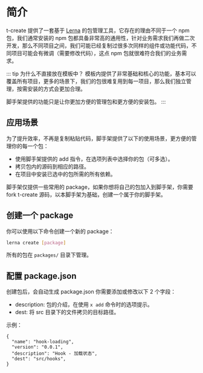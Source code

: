 # 简介

t-create 提供了一套基于 [Lerna](https://github.com/lerna/lerna) 的包管理工具，它存在的理由不同于一个 npm 包，我们通常安装的 npm 包都具备非常高的通用性，针对业务需求我们再做二次开发，那么不同项目之间，我们可能已经复制过很多次同样的组件或功能代码，不同项目可能会有微调（需要修改代码），这点 npm 包就很难符合我们的业务需求。

::: tip 为什么不直接放在模板中？
模板内提供了非常基础和核心的功能，基本可以覆盖所有项目，更多的场景下，我们的包很难复用到每一项目，那么我们独立管理，按需安装的方式会更加合理。

脚手架提供的功能只是让你更加方便的管理包和更方便的安装包。
:::

## 应用场景

为了提升效率，不再是复制粘贴代码，脚手架提供了以下的使用场景，更方便的管理你的每一个包：

- 使用脚手架提供的 add 指令，在选项列表中选择你的包（可多选）。
- 拷贝包内的源码到相应的路径。
- 在项目中安装已选中的包所需的所有依赖。

脚手架仅提供一些常用的 package，如果你想将自己的包加入到脚手架，你需要 fork t-create 源码，以本脚手架为基础，创建一个属于你的脚手架。

## 创建一个 package

你可以使用以下命令创建一个新的 package：

```sh
lerna create [package]
```

所有的包在 `packages/` 目录下管理。

## 配置 package.json

创建包后，会自动生成 package.json 你需要添加或修改以下 2 个字段：

- description: 包的介绍，在使用 `x add` 命令时的选项提示。
- dest: 将 src 目录下的文件拷贝的目标路径。

示例：

```json{4,5}
{
  "name": "hook-loading",
  "version": "0.0.1",
  "description": "Hook - 加载状态",
  "dest": "src/hooks",
}
```
